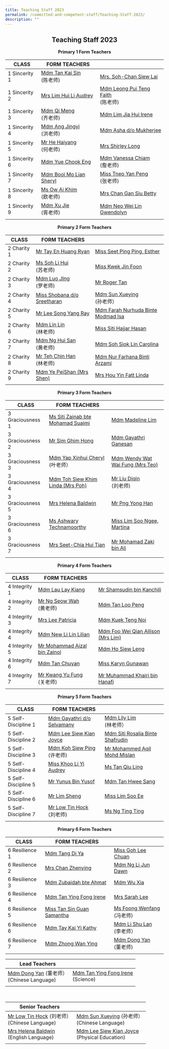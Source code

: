 ```yaml
---
title: Teaching Staff 2023
permalink: /committed-and-competent-staff/Teaching-Staff-2023/
description: ""
---
```

## <center>Teaching Staff 2023</center>

**<center>Primary 1 Form Teachers</center>**

| CLASS  | FORM TEACHERS ||
| -------- | -------- | -------- |
 | 1 Sincerity 1 | <a href="mailto:tan_kai_sin@moe.edu.sg">Mdm Tan Kai Sin </a><br>(陈老师)| <a href="mailto:soh-chan_siew_lai@moe.edu.sg">Mrs. Soh-Chan Siew Lai</a> |
| 1 Sincerity 2 | <a href="mailto:kan_hui_li_audrey@moe.edu.sg"> Mrs Lim Hui Li Audrey</a> | <a href="mailto:faith_leong_pui_teng@moe.edu.sg">Mdm Leong Pui Teng Faith </a><br>(陈老师)|
| 1 Sincerity 3 | <a href="mailto:qi_meng@moe.edu.sg">Mdm Qi Meng </a><br>(齐老师)| <a href="mailto:lim_jia_hui@moe.edu.sg">Mdm Lim Jia Hui Irene</a> |
| 1 Sincerity 4 | <a href="mailto:ang_jingyi@moe.edu.sg">Mdm Ang Jingyi </a><br>(洪老师)| <a href="mailto:asha_mukherjee_dula@moe.edu.sg">Mdm Asha d/o Mukherjee</a> |
| 1 Sincerity 5 | <a href="mailto:he_haiyang@moe.edu.sg">Mr He Haiyang </a><br>(何老师)| <a href="mailto:shirley_loo_bee_leng@moe.edu.sg">Mrs Shirley Long</a>|
| 1 Sincerity 6 | <a href="mailto:yue_chook_eng@moe.edu.sg">Mdm Yue Chook Eng</a> | <a href="mailto:vanessa_chiam_yunn_shyuan@moe.edu.sg">Mdm Vanessa Chiam </a><br>(詹老师)|
| 1 Sincerity 7 | <a href="mailto:booi_mo_lian@moe.edu.sg">Mdm Booi Mo Lian Sheryl</a> |<a href="mailto:tneo_yan_peng@moe.edu.sg">Miss Tneo Yan Peng </a><br>(张老师) |
| 1 Sincerity 8 | <a href="mailto:ow_ai_khim@moe.edu.sg">Ms Ow Ai Khim </a><br>(欧老师) | <a href="mailto:chan_gan_siu@moe.edu.sg">Mrs Chan Gan Siu Betty</a>|
| 1 Sincerity 9 | <a href="mailto:xu_jie@moe.edu.sg">Mdm Xu Jie</a><br>(胥老师) | <a href="mailto: neo_wei_lin_gwendolyn@moe.edu.sg">Mdm Neo Wei Lin Gwendolyn</a>|
|||


**<center>Primary 2 Form Teachers</center>**

| CLASS  | FORM TEACHERS ||
| -------- | -------- | -------- |
| 2 Charity 1 | <a href="mailto:ryan_tay_en_huang@moe.edu.sg">Mr Tay En Huang Ryan </a>| <a href="mailto:seet_ping_ping_esther@moe.edu.sg">Miss Seet Ping Ping, Esther</a> |
| 2 Charity 2 | <a href="mailto:soh_li_hui@moe.edu.sg"> Ms Soh Li Hui </a><br>(苏老师) | <a href="mailto:kwek_jin_foon@moe.edu.sg">Miss Kwek Jin Foon</a>|
| 2 Charity 3 | <a href="mailto:lou_jing@moe.edu.sg">Mdm Luo JIng </a><br>(罗老师)| <a href="mailto:tan_cher_hui_roger@moe.edu.sg">Mr Roger Tan |
| 2 Charity 4 | </a><a href="mailto:shobana_sreetharan@moe.edu.sg">Miss Shobana d/o Sreetharan</a>| <a href="mailto:sun_xueying@moe.edu.sg">Mdm Sun Xueying </a><br> (孙老师）|
| 2 Charity 5 | <a href="mailto:lee_song_yang@moe.edu.sg">Mr Lee Song Yang Ray</a> |<a href="mailto:farah_nurhuda_mohmad_isa@moe.edu.sg">Mdm Farah Nurhuda Binte Modmad Isa</a>|
| 2 Charity 6 | <a href="mailto:lin_lin@moe.edu.sg">Mdm Lin Lin </a><br>(林老师) | <a href="mailto:Siti_hajjar_hasan@moe.edu.sg">Miss Siti Hajjar Hasan</a>|
| 2 Charity 7 | <a href="mailto:ng_hui_san@moe.edu.sg">Mdm Ng Hui San </a><br>(黄老师)| <a href="mailto:soh_siok_lin_carolina@moe.edu.sg">Mdm Soh Siok Lin Carolina </a>|
| 2 Charity 8 | <a href="mailto:teh_chin_han@moe.edu.sg">Mr Teh Chin Han </a><br>(林老师) <br> |<a href="mailto:nur_farhana_arzami@moe.edu.sg">Mdm Nur Farhana Binti Arzami </a>|
| 2 Charity 9 |<a href="mailto:ye_peishan@moe.edu.sg">Mdm Ye PeiShan (Mrs Shen)</a> |<a href="mailto: hou_yin_fatt@moe.edu.sg">Mrs Hou Yin Fatt Linda</a>|
|||
	

**<center>Primary 3 Form Teachers</center>**

| CLASS  | FORM TEACHERS ||
| -------- | -------- | -------- |
| 3 Graciousness 1 |<a href="mailto:siti_zainab_mohamed_suaimi@moe.edu.sg">Ms Siti Zainab bte Mohamad Suaimi </a>| <a href="mailto:madeline_lim_jia_min@moe.edu.sg">Mdm Madeline Lim </a>  |
| 3 Graciousness 2 |<a href="mailto:sim_ghim_hong@moe.edu.sg"> Mr Sim Ghim Hong</a>| <a href="mailto:gayathri_ganesan@moe.edu.sg@moe.edu.sg">Mdm Gayathri Ganesan </a><br>|
| 3 Graciousness 3 | <a href="mailto:cheryl_yap_xinhui@moe.edu.sg">Mdm Yap Xinhui Cheryl </a><br>(叶老师）| <a href="mailto:wat_wai_fung@moe.edu.sg">Mdm Wendy Wat Wai Fung (Mrs Teo)</a> |
| 3 Graciousness 4 | <a href="mailto:toh_siew_khim@moe.edu.sg">Mdm Toh Siew Khim Linda (Mrs Poh)</a> | <a href="mailto:liu_diqin@moe.edu.sg">Mr Liu Diqin </a><br>(刘老师) |
| 3 Graciousness 5 | <a href="mailto:helena_baldwin@moe.edu.sg">Mrs Helena Baldwin</a>|<a href="mailto:png_yong_han@moe.edu.sg">Mr Png Yong Han</a>|
| 3 Graciousness 6 | <a href="mailto:technamoorthy_ashwary@moe.edu.sg">Ms Ashwary Technamoorthy</a>|<a href="mailto:lim_soo_ngee_martina@moe.edu.sg">Miss Lim Soo Ngee, Martina </a>|
| 3 Graciousness 7 | <a href="mailto:chia_hui_tian@moe.edu.sg">Mrs Seet-Chia Hui Tian</a> | <a href="mailto:mohamad_zaki_ali@moe.edu.sg">Mr Mohamad Zaki bin Ali </a>|
|||


**<center>Primary 4 Form Teachers</center>**

| CLASS  | FORM TEACHERS ||
| -------- | -------- | -------- |
| 4 Integrity 1 | <a href="mailto:lau_lay_kiang@moe.edu.sg">Mdm Lau Lay Kiang</a>| <a href="mailto:shamsudin_kanchil@moe.edu.sg">Mr Shamsudin bin Kanchili</a> |
| 4 Integrity 2 |<a href="mailto:ng_swoe_wah@moe.edu.sg"> Mr Ng Seow Wah </a><br>(黄老师)| <a href="mailto:tan_loo_peng@moe.edu.sg">Mdm Tan Loo Peng</a>|
| 4 Integrity 3 | <a href="mailto:lee_patricia@moe.edu.sg">Mrs Lee Patricia</a>| <a href="mailto:kuek_teng_noi@moe.edu.sg">Mdm Kuek Teng Noi</a> |
| 4 Integrity 4 | <a href="mailto:new_lilin_lilian@moe.edu.sg">Mdm New Li Lin Lilian</a>|<a href="mailto:allison_foo_wei_qian@moe.edu.sg">Mdm Foo Wei Qian Allison (Mrs Lim) </a>|
| 4 Integrity 5 |<a href="mailto:he_haiyang@moe.edu.sg">Mr Mohammad Aizal bin Zainol</a>| <a href="mailto:ho_siew_leng_1@moe.edu.sg">Mdm Ho Siew Leng</a>|
| 4 Integrity 6 | <a href="mailto:tan_chuyan@moe.edu.sg">Mdm Tan Chuyan</a>| <a href="mailto:karyn_gunawan@moe.edu.sg">Miss Karyn Gunawan</a>|
| 4 Integrity 7 | <a href="mailto:kwang_yu_fung@moe.edu.sg">Mr Kwang Yu Fung </a><br>(关老师)| <a href="mailto:muhammad_khairi_hanafi@moe.edu.sg">Mr Muhammad Khairi bin Hanafi</a> |
|||

**<center>Primary 5 Form Teachers</center>**

| CLASS  | FORM TEACHERS ||
| -------- | -------- | -------- |
| 5 Self-Discipline 1 | <a href="mailto:gayathri_selvamany@moe.edu.sg">Mdm Gayathri d/o Selvamany</a>| <a href="mailto:lily_lim_a@moe.edu.sg">Mdm Lily Lim </a><br> (林老师） |
| 5 Self-Discipline 2 | <a href="mailto:lee_siew_kian_joyce@moe.edu.sg"> Mdm Lee Siew Kian Joyce</a>| <a href="mailto:siti_rosalia_shafrudin@moe.edu.sg">Mdm Siti Rosalia Binte Shafrudin</a>|
| 5 Self-Discipline 3 | <a href="mailto:koh_siew_ping@moe.edu.sg">Mdm Koh Siew Ping </a><br>(许老师)| <a href="mailto:mohammed_aqil_mohd_mislan@moe.edu.sg">Mr Mohammed Aqil Mohd Mislan</a> |
| 5 Self-Discipline 4 |<a href="mailto:khoo_li_yi_audrey@moe.edu.sg">	Miss Khoo Li Yi Audrey</a>| <a href="mailto:tan_qiu_ling@moe.edu.sg">Ms Tan Qiu Ling</a>|
| 5 Self-Discipline 5 | <a href="mailto:yunus_b_yusof@moe.edu.sg">Mr Yunus Bin Yusof</a>|<a href="mailto:tan_hwee_sang@moe.edu.sg">Mdm Tan Hwee Sang</a>|
| 5 Self-Discipline 6 | <a href="mailto:lim_sheng@moe.edu.sg">Mr Lim Sheng</a>| <a href="mailto:lim_soo_ee@moe.edu.sg">Miss Lim Soo Ee</a>|
| 5 Self-Discipline 7 | <a href="mailto:low_tin_hock@moe.edu.sg"> Mr Low Tin Hock </a><br>(刘老师)| <a href="mailto:ng_ting_ting_a@moe.edu.sg">Ms Ng Ting Ting</a>|
|||


**<center>Primary 6 Form Teachers</center>**
	
| CLASS  | FORM TEACHERS ||
| -------- | -------- | -------- |
| 6 Resilience 1 | <a href="mailto:tang_di_ya@moe.edu.sg">Mdm Tang Di Ya</a>| <a href="mailto:goh_lee_chuan@moe.edu.sg">Miss Goh Lee Chuan </a>|
| 6 Resilience 2 | <a href="mailto:song_zhenying@moe.edu.sg"> Mrs Chan Zhenying</a>| <a href="mailto:dawn_ng_li_jun@moe.edu.sg">Mdm Ng Li Jun Dawn</a>|
| 6 Resilience 3 |<a href="mailto:zubaidah_ahmat@moe.edu.sg">Mdm Zubaidah bte Ahmat</a>| <a href="mailto:wu_xia@moe.edu.sg">Mdm Wu Xia</a> |
| 6 Resilience 4 | <a href="mailto:tan_ying_fong@moe.edu.sg">Mdm Tan Ying Fong Irene</a>| <a href="mailto:sarah_koh_hui_khoon@moe.edu.sg">Mrs Sarah Lee</a>|
| 6 Resilience 5 | <a href="mailto:samantha_s_tan@moe.edu.sg">Miss Tan Sin Guan Samantha</a>|<a href="mailto:foong_wenfang@moe.edu.sg">Ms Foong Wenfang </a><br>(冯老师)|
| 6 Resilience 6 | <a href="mailto:tay_kai_yi_kathy@moe.edu.sg">Mdm Tay Kai Yi Kathy</a>|<a href="mailto:li_shu_lan@moe.edu.sg">Mdm Li Shu Lan </a><br>(李老师）|
| 6 Resilience 7 | <a href="mailto:zhong_wan_ying@moe.edu.sg">Mdm Zhong Wan Ying</a> | <a href="mailto:dong_yan@moe.edu.sg">Mdm Dong Yan </a><br>(董老师) |
|||

	
|  **Lead Teachers**|  | 
| -------- | -------- | 
| <a href="mailto:dong_yan@moe.edu.sg">Mdm Dong Yan</a>  (董老师）<br>(Chinese Language) | <a href="mailto:tan_ying_fong@moe.edu.sg">Mdm Tan Ying Fong Irene</a> <br>(Science) |
|||


<br>

|  **Senior Teachers**|  | 
| -------- | -------- | 
| <a href="mailto:low_tin_hock@moe.edu.sg">Mr Low Tin Hock</a> (刘老师）<br>(Chinese Language) | <a href="mailto:sun_xueying@moe.edu.sg">Mdm Sun Xueying</a>  (孙老师）<br>(Chinese Language) |
|<a href="mailto:helena_baldwin@moe.edu.sg">Mrs Helena Baldwin</a> <br>(English Language)|<a href="mailto:lee_siew_kian_joyce@moe.edu.sg">Mdm Lee Siew Kian Joyce</a><br>(Physical Education)|
|||